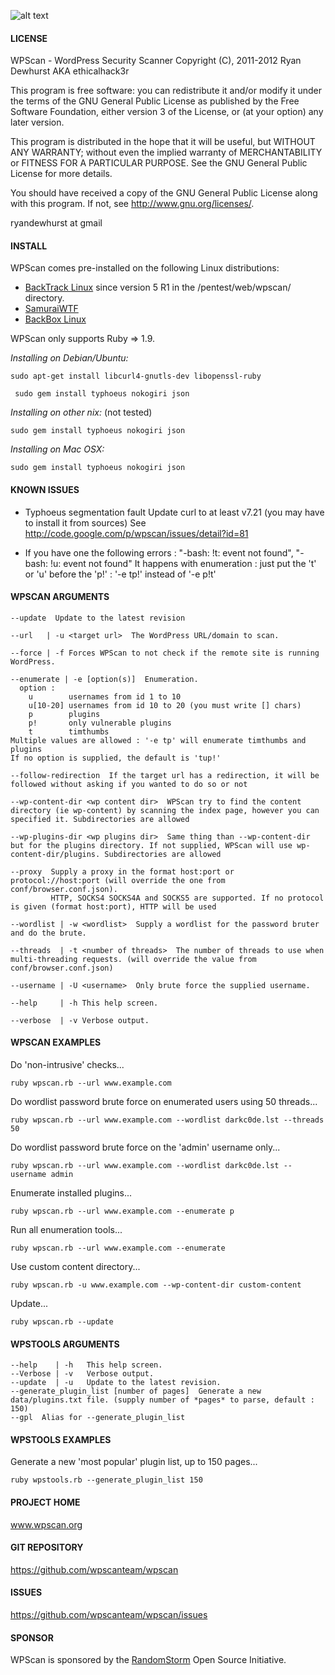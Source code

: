 ![alt text](http://dvwa.co.uk/images/wpscan_logo_407x80.png "WPScan - WordPress Security Scanner")

#### LICENSE

WPScan - WordPress Security Scanner
Copyright (C), 2011-2012  Ryan Dewhurst AKA ethicalhack3r

This program is free software: you can redistribute it and/or modify
it under the terms of the GNU General Public License as published by
the Free Software Foundation, either version 3 of the License, or
(at your option) any later version.

This program is distributed in the hope that it will be useful,
but WITHOUT ANY WARRANTY; without even the implied warranty of
MERCHANTABILITY or FITNESS FOR A PARTICULAR PURPOSE.  See the
GNU General Public License for more details.

You should have received a copy of the GNU General Public License
along with this program.  If not, see <http://www.gnu.org/licenses/>.

ryandewhurst at gmail

#### INSTALL

WPScan comes pre-installed on the following Linux distributions:

- [BackTrack Linux](http://www.backtrack-linux.org/) since version 5 R1 in the /pentest/web/wpscan/ directory.
- [SamuraiWTF](http://samurai.inguardians.com/)
- [BackBox Linux](http://www.backbox.org/)

WPScan only supports Ruby => 1.9.

*Installing on Debian/Ubuntu:*

```sudo apt-get install libcurl4-gnutls-dev libopenssl-ruby```

``` sudo gem install typhoeus nokogiri json```

*Installing on other nix:* (not tested)

```sudo gem install typhoeus nokogiri json```

*Installing on Mac OSX:*

```sudo gem install typhoeus nokogiri json```

#### KNOWN ISSUES

  - Typhoeus segmentation fault
      Update curl to at least v7.21 (you may have to install it from sources)
      See http://code.google.com/p/wpscan/issues/detail?id=81

  - If you have one the following errors : "-bash: !t: event not found", "-bash: !u: event not found"
      It happens with enumeration : just put the 't' or 'u' before the 'p!' : '-e tp!' instead of '-e p!t'

#### WPSCAN ARGUMENTS

    --update  Update to the latest revision

    --url   | -u <target url>  The WordPress URL/domain to scan.

    --force | -f Forces WPScan to not check if the remote site is running WordPress.

    --enumerate | -e [option(s)]  Enumeration.
      option :
        u        usernames from id 1 to 10
        u[10-20] usernames from id 10 to 20 (you must write [] chars)
        p        plugins
        p!       only vulnerable plugins
        t        timthumbs
    Multiple values are allowed : '-e tp' will enumerate timthumbs and plugins
    If no option is supplied, the default is 'tup!'

    --follow-redirection  If the target url has a redirection, it will be followed without asking if you wanted to do so or not

    --wp-content-dir <wp content dir>  WPScan try to find the content directory (ie wp-content) by scanning the index page, however you can specified it. Subdirectories are allowed

    --wp-plugins-dir <wp plugins dir>  Same thing than --wp-content-dir but for the plugins directory. If not supplied, WPScan will use wp-content-dir/plugins. Subdirectories are allowed

    --proxy  Supply a proxy in the format host:port or protocol://host:port (will override the one from conf/browser.conf.json).
             HTTP, SOCKS4 SOCKS4A and SOCKS5 are supported. If no protocol is given (format host:port), HTTP will be used

    --wordlist | -w <wordlist>  Supply a wordlist for the password bruter and do the brute.

    --threads  | -t <number of threads>  The number of threads to use when multi-threading requests. (will override the value from conf/browser.conf.json)

    --username | -U <username>  Only brute force the supplied username.

    --help     | -h This help screen.

    --verbose  | -v Verbose output.

#### WPSCAN EXAMPLES

Do 'non-intrusive' checks...

```ruby wpscan.rb --url www.example.com```

Do wordlist password brute force on enumerated users using 50 threads...

```ruby wpscan.rb --url www.example.com --wordlist darkc0de.lst --threads 50```

Do wordlist password brute force on the 'admin' username only...

```ruby wpscan.rb --url www.example.com --wordlist darkc0de.lst --username admin```

Enumerate installed plugins...

```ruby wpscan.rb --url www.example.com --enumerate p```

Run all enumeration tools...

```ruby wpscan.rb --url www.example.com --enumerate```

Use custom content directory...

```ruby wpscan.rb -u www.example.com --wp-content-dir custom-content```

Update...

```ruby wpscan.rb --update```

#### WPSTOOLS ARGUMENTS

    --help    | -h   This help screen.
    --Verbose | -v   Verbose output.
    --update  | -u   Update to the latest revision.
    --generate_plugin_list [number of pages]  Generate a new data/plugins.txt file. (supply number of *pages* to parse, default : 150)
    --gpl  Alias for --generate_plugin_list

#### WPSTOOLS EXAMPLES

Generate a new 'most popular' plugin list, up to 150 pages...

```ruby wpstools.rb --generate_plugin_list 150```

#### PROJECT HOME

www.wpscan.org

#### GIT REPOSITORY

https://github.com/wpscanteam/wpscan

#### ISSUES

https://github.com/wpscanteam/wpscan/issues

#### SPONSOR

WPScan is sponsored by the [RandomStorm](http://www.randomstorm.com) Open Source Initiative.
